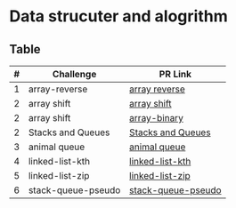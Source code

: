 # Data strucuter and alogrithm





## Table

|#|Challenge|PR Link|
|----|-----|-------|
|1|array-reverse|[array reverse](reverse-array/readme.md)|
|2|array shift|[array shift](array-insert-shift/readme.md)|
|2|array shift|[array-binary](array-insert-shift/readme.md)|
|2|Stacks and Queues|[Stacks and Queues](stack_and_queue/readme.md)|
|3|animal queue|[animal queue](stack_queue_animal_shelter/README.md)|
|4|linked-list-kth|[linked-list-kth](linked-list-kth/readme.md)|
|5|linked-list-zip|[linked-list-zip](linked-list-zip/readme.md)|
|6|stack-queue-pseudo|[stack-queue-pseudo](stack-queue-pseudo/README.md)|

